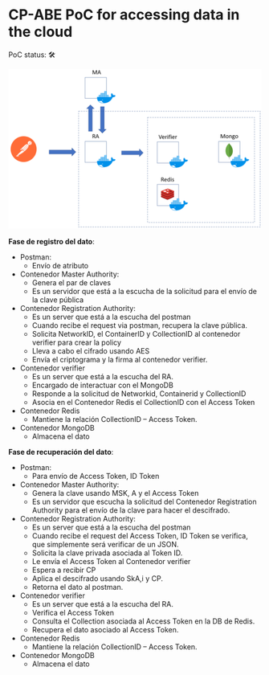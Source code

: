 # CP-ABE PoC for accessing data in the cloud

PoC status: 🛠

![alt text](./image/img1.PNG)

**Fase de registro del dato**:
-	Postman: 
    - Envío de atributo
-	Contenedor Master Authority: 
    - Genera el par de claves
    - Es un servidor que está a la escucha de la solicitud para el envío de la clave pública
-	Contenedor Registration Authority:
    - Es un server que está a la escucha del postman
    - Cuando recibe el request via postman, recupera la clave pública.
    - Solicita NetworkID, el ContainerID y CollectionID al contenedor verifier para crear la policy
    - Lleva a cabo el cifrado usando AES
    - Envía el criptograma y la firma al contenedor verifier.
-	Contenedor verifier
    - Es un server que está a la escucha del RA.
    - Encargado de interactuar con el MongoDB
    - Responde a la solicitud de Networkid, Containerid y CollectionID
    - Asocia en el Contenedor Redis el CollectionID con el Access Token
-	Contenedor Redis
    - Mantiene la relación CollectionID – Access Token.
-	Contenedor MongoDB
    - Almacena el dato

**Fase de recuperación del dato**:
-	Postman:
    - Para envío de Access Token, ID Token
-	Contenedor Master Authority: 
    - Genera la clave usando MSK, A y el Access Token
    - Es un servidor que escucha la solicitud del Contenedor Registration Authority para el envío de la clave para hacer el descifrado.
-	Contenedor Registration Authority:
    - Es un server que está a la escucha del postman
    - Cuando recibe el request del Access Token, ID Token se verifica, que simplemente será verificar de un JSON.
    - Solicita la clave privada asociada al Token ID.
    - Le envía el Access Token al Contenedor verifier 
    - Espera a recibir CP
    - Aplica el descifrado usando SkA,i y CP.
    - Retorna el dato al postman.
-	Contenedor verifier
    - Es un server que está a la escucha del RA.
    - Verifica el Access Token
    - Consulta el Collection asociada al Access Token en la DB de Redis.
    - Recupera el dato asociado al Access Token.
-	Contenedor Redis
    - Mantiene la relación CollectionID – Access Token.
-	Contenedor MongoDB
    - Almacena el dato
